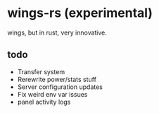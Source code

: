 # wings-rs (experimental)

wings, but in rust, very innovative.

## todo

- Transfer system
- Rerewrite power/stats stuff
- Server configuration updates
- Fix weird env var issues
- panel activity logs
